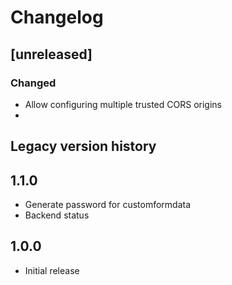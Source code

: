 # Changelog

## [unreleased]
### Changed
- Allow configuring multiple trusted CORS origins
- 

## Legacy version history

## 1.1.0
- Generate password for customformdata
- Backend status
## 1.0.0
- Initial release
